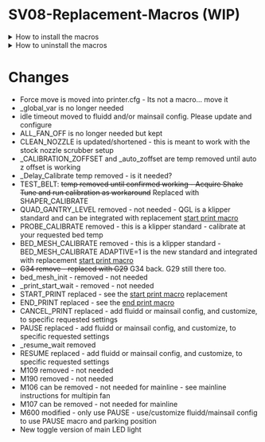# SV08-Replacement-Macros (WIP)

<details>
<summary>How to install the macros</summary>

```
cd ~
git clone https://github.com/ss1gohan13/SV08-Replacement-Macros.git
cd SV08-Replacement-Macros
./install-macros.sh
```

This will:

1) Stop the Klipper service
2) Download the macro config from the github
3) Backup the existing macro to `~/printer_data/config/backup/`
4) Install the replacement macro
5) Restart the klipper service

</details>

<details>
<summary>How to uninstall the macros</summary>

```
cd ~/SV08-Replacement-Macros
./install-macros.sh -u

# Then remove the repository
cd ~
rm -rf SV08-Replacement-Macros
```

This will:

1) Stop the Klipper service
2) Remove the replacement macros.cfg if no backup exists
3) Restore your original macros.cfg from backup (if one exists)
4) Restart the Klipper service

</details>

# Changes

- Force move is moved into printer.cfg - Its not a macro... move it
- _global_var is no longer needed
- idle timeout moved to fluidd and/or mainsail config. Please update and configure
- ALL_FAN_OFF is no longer needed but kept
- CLEAN_NOZZLE is updated/shortened - this is meant to work with the stock nozzle scrubber setup
- _CALIBRATION_ZOFFSET and _auto_zoffset are temp removed until auto z offset is working
- _Delay_Calibrate temp removed - is it needed?
- TEST_BELT: ~~temp removed until confirmed working - Acquire Shake Tune and run calibration as workaround~~ Replaced with SHAPER_CALIBRATE
- QUAD_GANTRY_LEVEL removed - not needed - QGL is a klipper standard and can be integrated with replacement [start print macro](https://github.com/ss1gohan13/A-better-print_start-macro-SV08)
- PROBE_CALIBRATE removed - this is a klipper standard - calibrate at your requested bed temp
- BED_MESH_CALIBRATE removed - this is a klipper standard - BED_MESH_CALIBRATE ADAPTIVE=1 is the new standard and integrated with replacement [start print macro](https://github.com/ss1gohan13/A-better-print_start-macro-SV08)
- ~~G34 remove - replaced with G29~~ G34 back. G29 still there too. 
- bed_mesh_init - removed - not needed
- _print_start_wait - removed - not needed
- START_PRINT replaced - see the [start print macro](https://github.com/ss1gohan13/A-better-print_start-macro-SV08) replacement
- END_PRINT replaced - see the [end print macro](https://github.com/ss1gohan13/A-Better-End-Print-Macro)
- CANCEL_PRINT replaced - add fluidd or mainsail config, and customize, to specific requested settings
- PAUSE replaced - add fluidd or mainsail config, and customize, to specific requested settings
- _resume_wait removed
- RESUME replaced - add fluidd or mainsail config, and customize, to specific requested settings
- M109 removed - not needed
- M190 removed - not needed
- M106 can be removed - not needed for mainline - see mainline instructions for multipin fan
- M107 can be removed - not needed for mainline
- M600 modified - only use PAUSE - use/customize fluidd/mainsail config to use PAUSE macro and parking position
- New toggle version of main LED light
